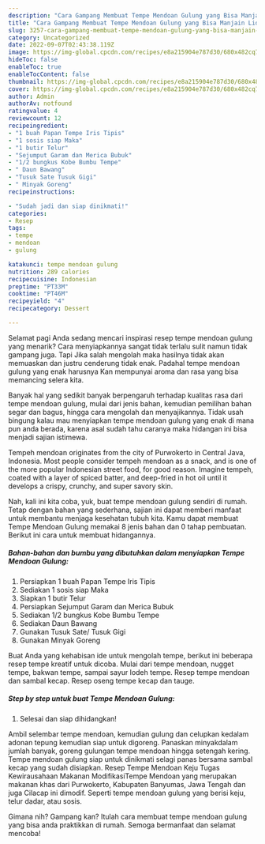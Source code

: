 ```yaml
---
description: "Cara Gampang Membuat Tempe Mendoan Gulung yang Bisa Manjain Lidah, Buat Buka Puasa Sempurna"
title: "Cara Gampang Membuat Tempe Mendoan Gulung yang Bisa Manjain Lidah, Buat Buka Puasa Sempurna"
slug: 3257-cara-gampang-membuat-tempe-mendoan-gulung-yang-bisa-manjain-lidah-buat-buka-puasa-sempurna
category: Uncategorized
date: 2022-09-07T02:43:38.119Z
image: https://img-global.cpcdn.com/recipes/e8a215904e787d30/680x482cq70/tempe-mendoan-gulung-foto-resep-utama.jpg
hideToc: false
enableToc: true
enableTocContent: false
thumbnail: https://img-global.cpcdn.com/recipes/e8a215904e787d30/680x482cq70/tempe-mendoan-gulung-foto-resep-utama.jpg
cover: https://img-global.cpcdn.com/recipes/e8a215904e787d30/680x482cq70/tempe-mendoan-gulung-foto-resep-utama.jpg
author: Admin
authorAv: notfound
ratingvalue: 4
reviewcount: 12
recipeingredient:
- "1 buah Papan Tempe Iris Tipis"
- "1 sosis siap Maka"
- "1 butir Telur"
- "Sejumput Garam dan Merica Bubuk"
- "1/2 bungkus Kobe Bumbu Tempe"
- " Daun Bawang"
- "Tusuk Sate Tusuk Gigi"
- " Minyak Goreng"
recipeinstructions:

- "Sudah jadi dan siap dinikmati!"
categories:
- Resep
tags:
- tempe
- mendoan
- gulung

katakunci: tempe mendoan gulung 
nutrition: 289 calories
recipecuisine: Indonesian
preptime: "PT33M"
cooktime: "PT46M"
recipeyield: "4"
recipecategory: Dessert

---
```



Selamat pagi Anda sedang mencari inspirasi resep tempe mendoan gulung yang menarik? Cara menyiapkannya sangat tidak terlalu sulit namun tidak gampang juga. Tapi Jika salah mengolah maka hasilnya tidak akan memuaskan dan justru cenderung tidak enak. Padahal tempe mendoan gulung yang enak harusnya Kan mempunyai aroma dan rasa yang bisa memancing selera kita.


Banyak hal yang sedikit banyak berpengaruh terhadap kualitas rasa dari tempe mendoan gulung, mulai dari jenis bahan, kemudian pemilihan bahan segar dan bagus, hingga cara mengolah dan menyajikannya. Tidak usah bingung kalau mau menyiapkan tempe mendoan gulung yang enak di mana pun anda berada, karena asal sudah tahu caranya maka hidangan ini bisa menjadi sajian istimewa.

Tempeh mendoan originates from the city of Purwokerto in Central Java, Indonesia. Most people consider tempeh mendoan as a snack, and is one of the more popular Indonesian street food, for good reason. Imagine tempeh, coated with a layer of spiced batter, and deep-fried in hot oil until it develops a crispy, crunchy, and super savory skin.


Nah, kali ini kita coba, yuk, buat tempe mendoan gulung sendiri di rumah. Tetap dengan bahan yang sederhana, sajian ini dapat memberi manfaat untuk membantu menjaga kesehatan tubuh kita. Kamu dapat membuat Tempe Mendoan Gulung memakai 8 jenis bahan dan 0 tahap pembuatan. Berikut ini cara untuk membuat hidangannya.

<!--inarticleads1-->

##### Bahan-bahan dan bumbu yang dibutuhkan dalam menyiapkan Tempe Mendoan Gulung:

1. Persiapkan 1 buah Papan Tempe Iris Tipis
1. Sediakan 1 sosis siap Maka
1. Siapkan 1 butir Telur
1. Persiapkan Sejumput Garam dan Merica Bubuk
1. Sediakan 1/2 bungkus Kobe Bumbu Tempe
1. Sediakan  Daun Bawang
1. Gunakan Tusuk Sate/ Tusuk Gigi
1. Gunakan  Minyak Goreng


Buat Anda yang kehabisan ide untuk mengolah tempe, berikut ini beberapa resep tempe kreatif untuk dicoba. Mulai dari tempe mendoan, nugget tempe, bakwan tempe, sampai sayur lodeh tempe. Resep tempe mendoan dan sambal kecap. Resep oseng tempe kecap dan tauge. 

<!--inarticleads2-->

##### Step by step untuk buat Tempe Mendoan Gulung:


1. Selesai dan siap dihidangkan!

Ambil selembar tempe mendoan, kemudian gulung dan celupkan kedalam adonan tepung kemudian siap untuk digoreng. Panaskan minyakdalam jumlah banyak, goreng gulungan tempe mendoan hingga setengah kering. Tempe mendoan gulung siap untuk dinikmati selagi panas bersama sambal kecap yang sudah disiapkan. Resep Tempe Mendoan Keju Tugas Kewirausahaan Makanan ModifikasiTempe Mendoan yang merupakan makanan khas dari Purwokerto, Kabupaten Banyumas, Jawa Tengah dan juga Cilacap ini dimodif. Seperti tempe mendoan gulung yang berisi keju, telur dadar, atau sosis. 

Gimana nih? Gampang kan? Itulah cara membuat tempe mendoan gulung yang bisa anda praktikkan di rumah. Semoga bermanfaat dan selamat mencoba!
